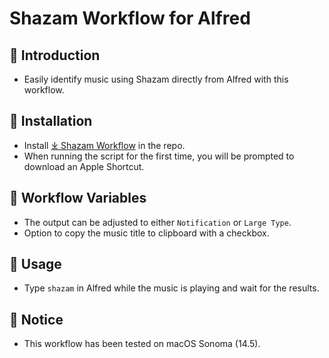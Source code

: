 # Shazam Workflow for Alfred

## 🤔 Introduction

- Easily identify music using Shazam directly from Alfred with this workflow.

## 🚀 Installation

- Install [⤓ Shazam Workflow](https://github.com/svenko99/alfred-shazam/releases/latest/download/Shazam.alfredworkflow) in the repo.
- When running the script for the first time, you will be prompted to download an Apple Shortcut.

## 🔧 Workflow Variables

- The output can be adjusted to either `Notification` or `Large Type`.
- Option to copy the music title to clipboard with a checkbox.

## 🔄 Usage

- Type `shazam` in Alfred while the music is playing and wait for the results.

## 📝 Notice

- This workflow has been tested on macOS Sonoma (14.5).
